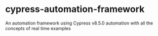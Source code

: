# cypress-automation-framework
An automation framework using Cypress v8.5.0 automation with all the concepts of real time examples
